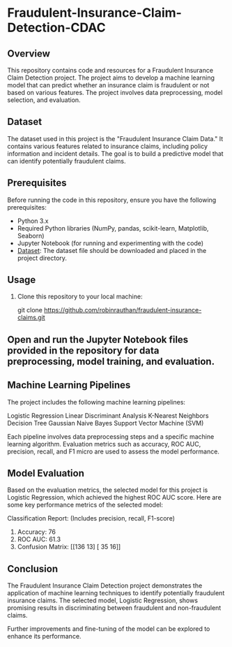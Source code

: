 # Fraudulent-Insurance-Claim-Detection-CDAC
## Overview

This repository contains code and resources for a Fraudulent Insurance Claim Detection project. The project aims to develop a machine learning model that can predict whether an insurance claim is fraudulent or not based on various features. The project involves data preprocessing, model selection, and evaluation.

## Dataset

The dataset used in this project is the "Fraudulent Insurance Claim Data." It contains various features related to insurance claims, including policy information and incident details. The goal is to build a predictive model that can identify potentially fraudulent claims.

## Prerequisites

Before running the code in this repository, ensure you have the following prerequisites:

- Python 3.x
- Required Python libraries (NumPy, pandas, scikit-learn, Matplotlib, Seaborn)
- Jupyter Notebook (for running and experimenting with the code)
- [Dataset](https://github.com/robinrauthan/Fraudulent-Insurance-Claim-Detection-CDAC/blob/093036389126a1248d32d8c129022005b173c650/FradulentInsuranceClaim%20Data.csv): The dataset file should be downloaded and placed in the project directory.

## Usage

1. Clone this repository to your local machine:

   git clone https://github.com/robinrauthan/fraudulent-insurance-claims.git

## Open and run the Jupyter Notebook files provided in the repository for data preprocessing, model training, and evaluation.

## Machine Learning Pipelines
The project includes the following machine learning pipelines:

Logistic Regression
Linear Discriminant Analysis
K-Nearest Neighbors
Decision Tree
Gaussian Naive Bayes
Support Vector Machine (SVM)

Each pipeline involves data preprocessing steps and a specific machine learning algorithm. Evaluation metrics such as accuracy, ROC AUC, precision, recall, and F1 micro are used to assess the model performance.

## Model Evaluation
Based on the evaluation metrics, the selected model for this project is Logistic Regression, which achieved the highest ROC AUC score.
Here are some key performance metrics of the selected model:

Classification Report:  (Includes precision, recall, F1-score)

   1. Accuracy: 76
   2. ROC AUC: 61.3
   3. Confusion Matrix: [[136  13] [ 35  16]]

## Conclusion
The Fraudulent Insurance Claim Detection project demonstrates the application of machine learning techniques to identify potentially fraudulent insurance claims. The selected model, Logistic Regression, shows promising results in discriminating between fraudulent and non-fraudulent claims.

Further improvements and fine-tuning of the model can be explored to enhance its performance.
